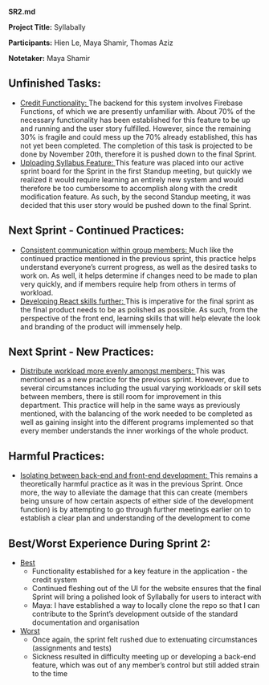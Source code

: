 **SR2.md** <br>

**Project Title:** Syllabally <br>

**Participants:** Hien Le, Maya Shamir, Thomas Aziz <br>

**Notetaker:** Maya Shamir <br>

## Unfinished Tasks:
- <ins> Credit Functionality: </ins> The backend for this system involves Firebase Functions, of which we are presently unfamiliar with. About 70% of the necessary functionality has been established for this feature to be up and running and the user story fulfilled. However, since the remaining 30% is fragile and could mess up the 70% already established, this has not yet been completed. The completion of this task is projected to be done by November 20th, therefore it is pushed down to the final Sprint. <br>
- <ins> Uploading Syllabus Feature: </ins> This feature was placed into our active sprint board for the Sprint in the first Standup meeting, but quickly we realized it would require learning an entirely new system and would therefore be too cumbersome to accomplish along with the credit modification feature. As such, by the second Standup meeting, it was decided that this user story would be pushed down to the final Sprint. <br>

## Next Sprint - Continued Practices:
- <ins> Consistent communication within group members: </ins> Much like the continued practice mentioned in the previous sprint, this practice helps understand everyone’s current progress, as well as the desired tasks to work on. As well, it helps determine if changes need to be made to plan very quickly, and if members require help from others in terms of workload. <br>
- <ins> Developing React skills further: </ins> This is imperative for the final sprint as the final product needs to be as polished as possible. As such, from the perspective of the front end, learning skills that will help elevate the look and branding of the product will immensely help. <br>

## Next Sprint - New Practices:
- <ins> Distribute workload more evenly amongst members: </ins> This was mentioned as a new practice for the previous sprint. However, due to several circumstances including the usual varying workloads or skill sets between members, there is still room for improvement in this department. This practice will help in the same ways as previously mentioned, with the balancing of the work needed to be completed as well as gaining insight into the different programs implemented so that every member understands the inner workings of the whole product. <br>

## Harmful Practices:
- <ins> Isolating between back-end and front-end development: </ins> This remains a theoretically harmful practice as it was in the previous Sprint. Once more, the way to alleviate the damage that this can create (members being unsure of how certain aspects of either side of the development function) is by attempting to go through further meetings earlier on to establish a clear plan and understanding of the development to come <br>

## Best/Worst Experience During Sprint 2:
- <ins> Best </ins> 
  - Functionality established for a key feature in the application - the credit system <br>
  - Continued fleshing out of the UI for the website ensures that the final Sprint will bring a polished look of Syllabally for users to interact with <br>
  - Maya: I have established a way to locally clone the repo so that I can contribute to the Sprint’s development outside of the standard documentation and organisation <br>
- <ins> Worst </ins>
  - Once again, the sprint felt rushed due to extenuating circumstances (assignments and tests) <br>
  - Sickness resulted in difficulty meeting up or developing a back-end feature, which was out of any member’s control but still added strain to the time <br>

